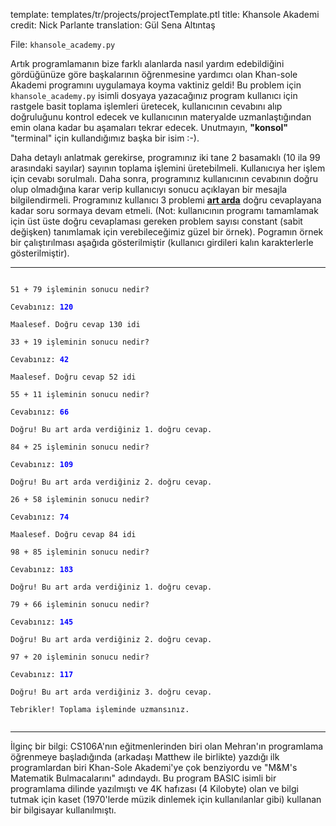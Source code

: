template: templates/tr/projects/projectTemplate.ptl
title: Khansole Akademi
credit: Nick Parlante
translation: Gül Sena Altıntaş

File: `khansole_academy.py`

Artık programlamanın bize farklı alanlarda nasıl yardım edebildiğini gördüğünüze göre
başkalarının öğrenmesine yardımcı olan Khan-sole Akademi programını uygulamaya koyma
vaktiniz geldi! Bu problem için `khansole_academy.py` isimli dosyaya yazacağınız program
kullanıcı için rastgele basit toplama işlemleri üretecek, kullanıcının cevabını alıp
doğruluğunu kontrol edecek ve kullanıcının materyalde uzmanlaştığından emin olana kadar
bu aşamaları tekrar edecek. Unutmayın, **"konsol"** "terminal" için kullandığımız başka
bir isim :-).


Daha detaylı anlatmak gerekirse, programınız iki tane 2 basamaklı (10 ila 99 arasındaki sayılar)
sayının toplama işlemini üretebilmeli. Kullanıcıya her işlem için cevabı sorulmalı. Daha sonra,
programınız kullanıcının cevabının doğru olup olmadığına karar verip kullanıcıyı sonucu
açıklayan bir mesajla bilgilendirmeli. Programınız kullanıcı 3 problemi <u>**art arda**</u>
doğru cevaplayana kadar soru sormaya devam etmeli. (Not: kullanıcının programı tamamlamak için
üst üste doğru cevaplaması gereken problem sayısı constant (sabit değişken) tanımlamak için
verebileceğimiz güzel bir örnek). Pogramın örnek bir çalıştırılması aşağıda gösterilmiştir
(kullanıcı girdileri kalın karakterlerle gösterilmiştir).

<hr/>
<code>
51 + 79 işleminin sonucu nedir?<br/>
Cevabınız: <b style="color:blue">120</b><br/>
Maalesef. Doğru cevap 130 idi<br/>
33 + 19 işleminin sonucu nedir?<br/>
Cevabınız: <b style="color:blue">42</b><br/>
Maalesef. Doğru cevap 52 idi<br/>
55 + 11 işleminin sonucu nedir?<br/>
Cevabınız: <b style="color:blue">66</b><br/>
Doğru! Bu art arda verdiğiniz 1. doğru cevap.<br/>
84 + 25 işleminin sonucu nedir?<br/>
Cevabınız: <b style="color:blue">109</b><br/>
Doğru! Bu art arda verdiğiniz 2. doğru cevap.<br/>
26 + 58 işleminin sonucu nedir?<br/>
Cevabınız: <b style="color:blue">74</b><br/>
Maalesef. Doğru cevap 84 idi<br/>
98 + 85 işleminin sonucu nedir?<br/>
Cevabınız: <b style="color:blue">183</b><br/>
Doğru! Bu art arda verdiğiniz 1. doğru cevap.<br/>
79 + 66 işleminin sonucu nedir?<br/>
Cevabınız: <b style="color:blue">145</b><br/>
Doğru! Bu art arda verdiğiniz 2. doğru cevap.<br/>
97 + 20 işleminin sonucu nedir?<br/>
Cevabınız: <b style="color:blue">117</b><br/>
Doğru! Bu art arda verdiğiniz 3. doğru cevap.<br/>
Tebrikler! Toplama işleminde uzmansınız.<br/>
</code>
<hr/>

İlginç bir bilgi: CS106A'nın eğitmenlerinden biri olan Mehran'ın programlama öğrenmeye başladığında
(arkadaşı Matthew ile birlikte) yazdığı ilk programlardan biri Khan-Sole Akademi'ye çok benziyordu ve
"M&M's Matematik Bulmacalarını" adındaydı. Bu program BASIC isimli bir programlama dilinde
yazılmıştı ve 4K hafızası (4 Kilobyte) olan ve bilgi tutmak için kaset (1970'lerde müzik dinlemek
için kullanılanlar gibi) kullanan bir bilgisayar kullanılmıştı.
